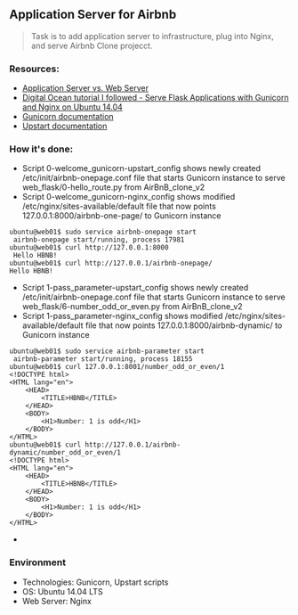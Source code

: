 ## Application Server for Airbnb
> Task is to add application server to infrastructure, plug into Nginx, and serve Airbnb Clone projecct.

### Resources:
* [Application Server vs. Web Server](https://www.nginx.com/resources/glossary/application-server-vs-web-server/)
* [Digital Ocean tutorial I followed - Serve Flask Applications with Gunicorn and Nginx on Ubuntu 14.04](https://www.digitalocean.com/community/tutorials/how-to-serve-flask-applications-with-gunicorn-and-nginx-on-ubuntu-14-04)
* [Gunicorn documentation](http://docs.gunicorn.org/en/latest/run.html)
* [Upstart documentation](http://upstart.ubuntu.com/cookbook/)

### How it's done:
* Script 0-welcome_gunicorn-upstart_config shows newly created /etc/init/airbnb-onepage.conf file that starts Gunicorn instance to serve web_flask/0-hello_route.py from AirBnB_clone_v2
* Script 0-welcome_gunicorn-nginx_config shows modified /etc/nginx/sites-available/default file that now points 127.0.0.1:8000/airbnb-one-page/ to Gunicorn instance
```
ubuntu@web01$ sudo service airbnb-onepage start
 airbnb-onepage start/running, process 17981
ubuntu@web01$ curl http://127.0.0.1:8000
 Hello HBNB!
ubuntu@web01$ curl http://127.0.0.1/airbnb-onepage/
Hello HBNB!
```
* Script 1-pass_parameter-upstart_config shows newly created /etc/init/airbnb-onepage.conf file that starts Gunicorn instance to serve web_flask/6-number_odd_or_even.py from AirBnB_clone_v2
* Script 1-pass_parameter-nginx_config shows modified /etc/nginx/sites-available/default file that now points 127.0.0.1:8000/airbnb-dynamic/ to Gunicorn instance
```
ubuntu@web01$ sudo service airbnb-parameter start
 airbnb-parameter start/running, process 18155
ubuntu@web01$ curl 127.0.0.1:8001/number_odd_or_even/1
<!DOCTYPE html>
<HTML lang="en">
    <HEAD>
        <TITLE>HBNB</TITLE>
    </HEAD>
    <BODY>
        <H1>Number: 1 is odd</H1>
    </BODY>
</HTML>
ubuntu@web01$ curl http://127.0.0.1/airbnb-dynamic/number_odd_or_even/1
<!DOCTYPE html>
<HTML lang="en">
    <HEAD>
        <TITLE>HBNB</TITLE>
    </HEAD>
    <BODY>
        <H1>Number: 1 is odd</H1>
    </BODY>
</HTML>
```
* 

### Environment
* Technologies: Gunicorn, Upstart scripts
* OS: Ubuntu 14.04 LTS
* Web Server: Nginx

